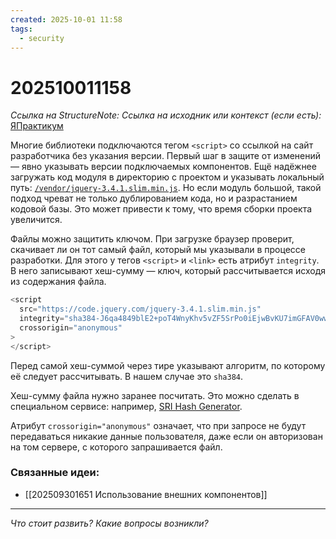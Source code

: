 ```yaml
---
created: 2025-10-01 11:58
tags:
  - security
---
```

# 202510011158
*Ссылка на StructureNote:* 
*Ссылка на исходник или контекст (если есть):* [ЯПрактикум](https://practicum.yandex.ru/learn/backend-nodejs/courses/16b47298-e20d-4fde-9619-1ab305039a00/sprints/564238/topics/511a777e-323b-4964-9150-d06eaeb48080/lessons/c65352da-9fb2-44fe-b79b-4f6cfc50586b/)

Многие библиотеки подключаются тегом `<script>` со ссылкой на сайт разработчика без указания версии. 
Первый шаг в защите от изменений — явно указывать версии подключаемых компонентов. Ещё надёжнее загружать код модуля в директорию с проектом и указывать локальный путь: [`/vendor/jquery-3.4.1.slim.min.js`](https://code.jquery.com/jquery-3.4.1.slim.min.js). Но если модуль большой, такой подход чреват не только дублированием кода, но и разрастанием кодовой базы. Это может привести к тому, что время сборки проекта увеличится.

Файлы можно защитить ключом. При загрузке браузер проверит, скачивает ли он тот самый файл, который мы указывали в процессе разработки. Для этого у тегов `<script>` и `<link>` есть атрибут `integrity`. В него записывают хеш-сумму — ключ, который рассчитывается исходя из содержания файла.

```ts
<script
  src="https://code.jquery.com/jquery-3.4.1.slim.min.js"
  integrity="sha384-J6qa4849blE2+poT4WnyKhv5vZF5SrPo0iEjwBvKU7imGFAV0wwj1yYfoRSJoZ+n" 
  crossorigin="anonymous"
>
</script>
```

Перед самой хеш-суммой через тире указывают алгоритм, по которому её следует рассчитывать. В нашем случае это `sha384`.

Хеш-сумму файла нужно заранее посчитать. Это можно сделать в специальном сервисе: например, [SRI Hash Generator](https://www.srihash.org/).

Атрибут `crossorigin="anonymous"` означает, что при запросе не будут передаваться никакие данные пользователя, даже если он авторизован на том сервере, с которого запрашивается файл.
### Связанные идеи:
* [[202509301651 Использование внешних компонентов]]
---

*Что стоит развить? Какие вопросы возникли?*